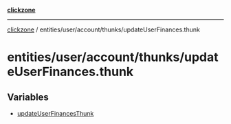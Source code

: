 [**clickzone**](../../../../../README.md)

***

[clickzone](../../../../../README.md) / entities/user/account/thunks/updateUserFinances.thunk

# entities/user/account/thunks/updateUserFinances.thunk

## Variables

- [updateUserFinancesThunk](variables/updateUserFinancesThunk.md)
